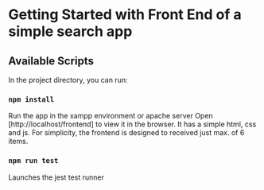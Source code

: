 # Getting Started with Front End of a simple search app

## Available Scripts

In the project directory, you can run:

### `npm install`


Run the app in the xampp environment or apache server
Open [http://localhost/frontend] to view it in the browser. It has a simple html, css and js.
For simplicity, the frontend is designed to received just max. of 6 items.

### `npm run test`
Launches the jest test runner 
